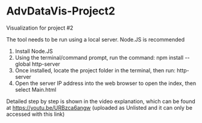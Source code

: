 # AdvDataVis-Project2
Visualization for project #2

The tool needs to be run using a local server. Node.JS is recommended

1. Install Node.JS
2. Using the terminal/command prompt, run the command: npm install --global http-server
3. Once installed, locate the project folder in the terminal, then run: http-server
4. Open the server IP address into the web browser to open the index, then select Main.html


Detailed step by step is shown in the video explanation, which can be found at https://youtu.be/URBzca6angw (uploaded as Unlisted and it can only be accessed with this link)